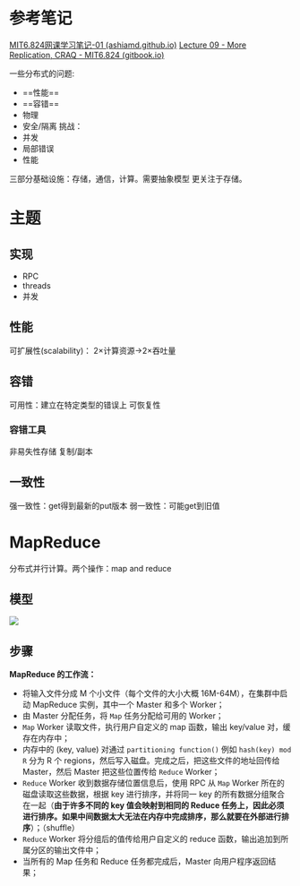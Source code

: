 # 参考笔记

[MIT6.824网课学习笔记-01 (ashiamd.github.io)](https://ashiamd.github.io/docsify-notes/#/study/%E5%88%86%E5%B8%83%E5%BC%8F%E7%AD%96%E7%95%A5/MIT6.824%E7%BD%91%E8%AF%BE%E5%AD%A6%E4%B9%A0%E7%AC%94%E8%AE%B0-01?id=lecture11-%e9%93%be%e5%bc%8f%e5%a4%8d%e5%88%b6chain-replication)
[Lecture 09 - More Replication, CRAQ - MIT6.824 (gitbook.io)](https://mit-public-courses-cn-translatio.gitbook.io/mit6-824/lecture-09-more-replication-craq)




一些分布式的问题:
- ==性能==
- ==容错==
- 物理
- 安全/隔离
挑战：
- 并发
- 局部错误
- 性能


三部分基础设施：存储，通信，计算。需要抽象模型
更关注于存储。

# 主题

## 实现

- RPC
- threads
- 并发

## 性能

可扩展性(scalability)： 2×计算资源->2×吞吐量

## 容错

可用性：建立在特定类型的错误上
可恢复性

### 容错工具

非易失性存储
复制/副本

## 一致性

强一致性：get得到最新的put版本
弱一致性：可能get到旧值

# MapReduce

分布式并行计算。两个操作：map and reduce

## 模型

![](Pasted%20image%2020230716001012.png)

## 步骤

**MapReduce 的工作流：**

- 将输入文件分成 M 个小文件（每个文件的大小大概 16M-64M），在集群中启动 MapReduce 实例，其中一个 Master 和多个 Worker；
- 由 Master 分配任务，将 `Map` 任务分配给可用的 Worker；
- `Map` Worker 读取文件，执行用户自定义的 map 函数，输出 key/value 对，缓存在内存中；
- 内存中的 (key, value) 对通过 `partitioning function()` 例如 `hash(key) mod R` 分为 R 个 regions，然后写入磁盘。完成之后，把这些文件的地址回传给 Master，然后 Master 把这些位置传给 `Reduce` Worker；
- `Reduce` Worker 收到数据存储位置信息后，使用 RPC 从 `Map` Worker 所在的磁盘读取这些数据，根据 key 进行排序，并将同一 key 的所有数据分组聚合在一起（**由于许多不同的 key 值会映射到相同的 Reduce 任务上，因此必须进行排序。如果中间数据太大无法在内存中完成排序，那么就要在外部进行排序**）；（shuffle）
- `Reduce` Worker 将分组后的值传给用户自定义的 reduce 函数，输出追加到所属分区的输出文件中；
- 当所有的 Map 任务和 Reduce 任务都完成后，Master 向用户程序返回结果；
